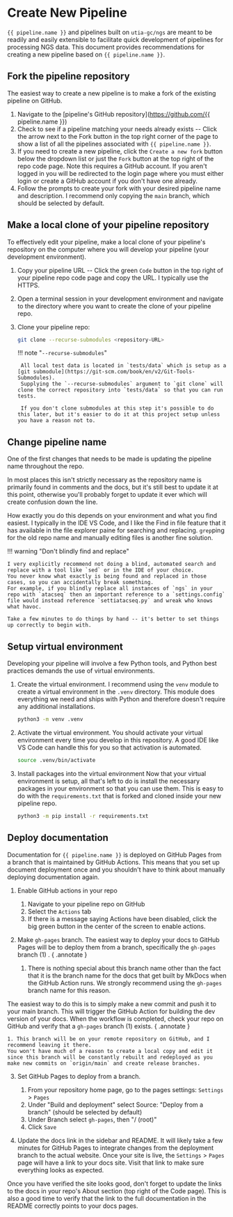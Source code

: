 # Create New Pipeline

`{{ pipeline.name }}` and pipelines built on `utia-gc/ngs` are meant to be readily and easily extensible to facilitate quick development of pipelines for processing NGS data.
This document provides recommendations for creating a new pipeline based on `{{ pipeline.name }}`.

## Fork the pipeline repository

The easiest way to create a new pipeline is to make a fork of the existing pipeline on GitHub.

1. Navigate to the [pipeline's GitHub repository](https://github.com/{{ pipeline.name }})
2. Check to see if a pipeline matching your needs already exists -- Click the arrow next to the Fork button in the top right corner of the page to show a list of all the pipelines associated with `{{ pipeline.name }}`.
3. If you need to create a new pipeline, click the `Create a new fork` button below the dropdown list or just the `Fork` button at the top right of the repo code page.
    Note this requires a GitHub account.
    If you aren't logged in you will be redirected to the login page where you must either login or create a GitHub account if you don't have one already.
4. Follow the prompts to create your fork with your desired pipeline name and description.
    I recommend only copying the `main` branch, which should be selected by default.

## Make a local clone of your pipeline repository

To effectively edit your pipeline, make a local clone of your pipeline's repository on the computer where you will develop your pipeline (your development environment).

1. Copy your pipeline URL -- Click the green `Code` button in the top right of your pipeline repo code page and copy the URL.
I typically use the HTTPS.
2. Open a terminal session in your development environment and navigate to the directory where you want to create the clone of your pipeline repo.
3. Clone your pipeline repo:

    ``` bash title="Terminal"
    git clone --recurse-submodules <repository-URL>
    ```

    !!! note "`--recurse-submodules`"

        All local test data is located in `tests/data` which is setup as a [git submodule](https://git-scm.com/book/en/v2/Git-Tools-Submodules).
        Supplying the `--recurse-submodules` argument to `git clone` will clone the correct repository into `tests/data` so that you can run tests.

        If you don't clone submodules at this step it's possible to do this later, but it's easier to do it at this project setup unless you have a reason not to.

## Change pipeline name

One of the first changes that needs to be made is updating the pipeline name throughout the repo.

In most places this isn't strictly necessary as the repository name is primarily found in comments and the docs, but it's still best to update it at this point, otherwise you'll probably forget to update it ever which will create confusion down the line.

How exactly you do this depends on your environment and what you find easiest.
I typically in the IDE VS Code, and I like the Find in file feature that it has available in the file explorer paine for searching and replacing.
`grep`ping for the old repo name and manually editing files is another fine solution.

!!! warning "Don't blindly find and replace"

    I very explicitly recommend not doing a blind, automated search and replace with a tool like `sed` or in the IDE of your choice.
    You never know what exactly is being found and replaced in those cases, so you can accidentally break something.
    For example, if you blindly replace all instances of `ngs` in your repo with `atacseq` then an important reference to a `settings.config` file would instead reference `settiatacseq.py` and wreak who knows what havoc.

    Take a few minutes to do things by hand -- it's better to set things up correctly to begin with.

## Setup virtual environment

Developing your pipeline will involve a few Python tools, and Python best practices demands the use of virtual environments.

1. Create the virtual environment.
I recommend using the `venv` module to create a virtual environment in the `.venv` directory.
This module does everything we need and ships with Python and therefore doesn't require any additional installations.

    ``` bash title="Terminal"
    python3 -m venv .venv
    ```

2. Activate the virtual environment.
You should activate your virtual environment every time you develop in this repository.
A good IDE like VS Code can handle this for you so that activation is automated.

    ``` bash title="Terminal"
    source .venv/bin/activate
    ```

3. Install packages into the virtual environment
Now that your virtual environment is setup, all that's left to do is install the necessary packages in your environment so that you can use them.
This is easy to do with the `requirements.txt` that is forked and cloned inside your new pipeline repo.

    ``` bash title="Terminal"
    python3 -m pip install -r requirements.txt
    ```

## Deploy documentation

Documentation for `{{ pipeline.name }}` is deployed on GitHub Pages from a branch that is maintained by GitHub Actions.
This means that you set up document deployment once and you shouldn't have to think about manually deploying documentation again.

1. Enable GitHub actions in your repo

    1. Navigate to your pipeline repo on GitHub
    2. Select the `Actions` tab
    3. If there is a message saying Actions have been disabled, click the big green button in the center of the screen to enable actions.

2. Make `gh-pages` branch.
The easiest way to deploy your docs to GitHub Pages will be to deploy them from a branch, specifically the `gh-pages` branch (1) .
{ .annotate }

    1. There is nothing special about this branch name other than the fact that it is the branch name for the docs that get built by MkDocs when the GitHub Action runs.
    We strongly recommend using the `gh-pages` branch name for this reason.

The easiest way to do this is to simply make a new commit and push it to your main branch.
This will trigger the GitHub Action for building the dev version of your docs.
When the workflow is completed, check your repo on GitHub and verify that a `gh-pages` branch (1) exists.
{ .annotate }

    1. This branch will be on your remote repository on GitHub, and I recommend leaving it there.
    You won't have much of a reason to create a local copy and edit it since this branch will be constantly rebuilt and redeployed as you make new commits on `origin/main` and create release branches.

3. Set GitHub Pages to deploy from a branch.

    1. From your repository home page, go to the pages settings: `Settings` > `Pages`
    2. Under "Build and deployment" select Source: "Deploy from a branch" (should be selected by default)
    3. Under Branch select `gh-pages`, then "/ (root)"
    4. Click `Save`

4. Update the docs link in the sidebar and README.
It will likely take a few minutes for GitHub Pages to integrate changes from the deployment branch to the actual website.
Once your site is live, the `Settings` > `Pages` page will have a link to your docs site.
Visit that link to make sure everything looks as expected.

Once you have verified the site looks good, don't forget to update the links to the docs in your repo's About section (top right of the Code page).
This is also a good time to verify that the link to the full documentation in the README correctly points to your docs pages.
